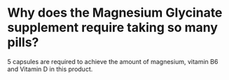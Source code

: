 # Why does the Magnesium Glycinate supplement require taking so many pills?

5 capsules are required to achieve the amount of magnesium, vitamin B6 and Vitamin D in this product.